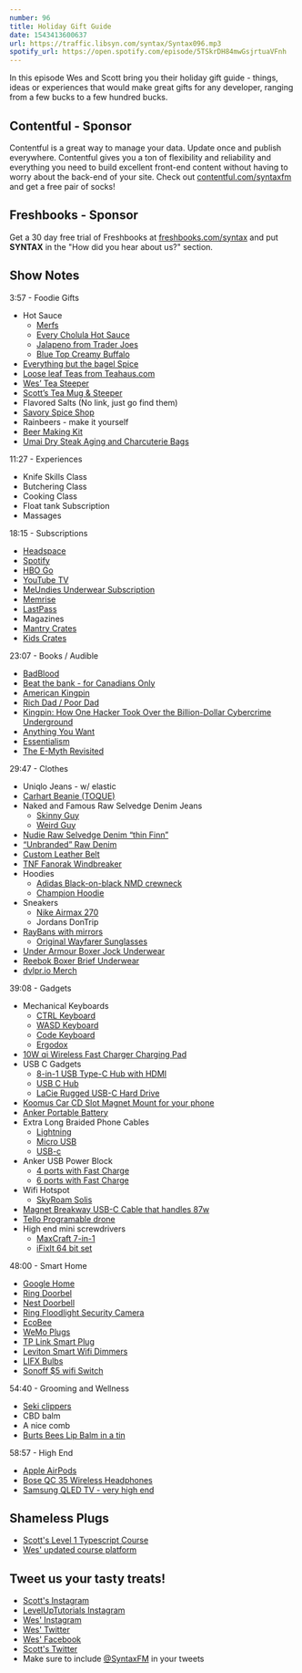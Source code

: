 ```yaml
---
number: 96
title: Holiday Gift Guide
date: 1543413600637
url: https://traffic.libsyn.com/syntax/Syntax096.mp3
spotify_url: https://open.spotify.com/episode/5TSkrDH84mwGsjrtuaVFnh
---
```


In this episode Wes and Scott bring you their holiday gift guide - things, ideas or experiences that would make great gifts for any developer, ranging from a few bucks to a few hundred bucks.

## Contentful - Sponsor

Contentful is a great way to manage your data. Update once and publish everywhere. Contentful gives you a ton of flexibility and reliability and everything you need to build excellent front-end content without having to worry about the back-end of your site. Check out [contentful.com/syntaxfm](https://www.contentful.com/syntaxfm) and get a free pair of socks!

## Freshbooks - Sponsor

Get a 30 day free trial of Freshbooks at [freshbooks.com/syntax](https://freshbooks.com/syntax) and put **SYNTAX** in the "How did you hear about us?" section.

## Show Notes

3:57 - Foodie Gifts

- Hot Sauce
  - [Merfs](https://amzn.to/2Bm9lMl)
  - [Every Cholula Hot Sauce](https://amzn.to/2Qdy3H2)
  - [Jalapeno from Trader Joes](https://amzn.to/2BnC83v)
  - [Blue Top Creamy Buffalo](https://amzn.to/2S4XzeS)
- [Everything but the bagel Spice](https://amzn.to/2Ttt7Nc)
- [Loose leaf Teas from Teahaus.com](https://teahaus.com)
- [Wes’ Tea Steeper](https://amzn.to/2DPA4DQ)
- [Scott’s Tea Mug & Steeper](https://amzn.to/2DR51HN)
- Flavored Salts (No link, just go find them)
- [Savory Spice Shop](https://www.savoryspiceshop.com)
- Rainbeers - make it yourself
- [Beer Making Kit](https://amzn.to/2PK8TAJ)
- [Umai Dry Steak Aging and Charcuterie Bags](https://amzn.to/2DOQEDA)

11:27 - Experiences

- Knife Skills Class
- Butchering Class
- Cooking Class
- Float tank Subscription
- Massages

18:15 - Subscriptions

- [Headspace](https://headspace.com)
- [Spotify](https://spotify.com)
- [HBO Go](https://HBO.com)
- [YouTube TV](https://youtube.com/tv)
- [MeUndies Underwear Subscription](http://getcomfy.in/k4Jlj)
- [Memrise](https://www.memrise.com/)
- [LastPass](https://lastpass.com/f?1384956)
- Magazines
- [Mantry Crates](https://mantry.com/pages/gift-subscriptions)
- [Kids Crates](https://www.kiwico.com/)

23:07 - Books / Audible

- [BadBlood](https://amzn.to/2DOHHdu)
- [Beat the bank - for Canadians Only](https://amzn.to/2S5HpSr)
- [American Kingpin](https://amzn.to/2qTMTnW)
- [Rich Dad / Poor Dad](https://amzn.to/2qYUrpw)
- [Kingpin: How One Hacker Took Over the Billion-Dollar Cybercrime Underground](https://amzn.to/2Q55tYz)
- [Anything You Want](https://amzn.to/2OSOGDf)
- [Essentialism](https://amzn.to/2Fy4bRR)
- [The E-Myth Revisited](https://amzn.to/2DznDe7)

29:47 - Clothes

- Uniqlo Jeans - w/ elastic
- [Carhart Beanie (TOQUE)](https://amzn.to/2FydiSu)
- Naked and Famous Raw Selvedge Denim Jeans
  - [Skinny Guy](https://rstyle.me/n/dbyzzbcdguf)
  - [Weird Guy](https://rstyle.me/n/dbyzw6cdguf)
- [Nudie Raw Selvedge Denim “thin Finn”](https://amzn.to/2OTBH4c)
- [“Unbranded” Raw Denim](https://rstyle.me/n/dby44icdguf)
- [Custom Leather Belt](http://gavereleather.net)
- [TNF Fanorak Windbreaker](https://rstyle.me/n/dby65tcdguf)
- Hoodies
  - [Adidas Black-on-black NMD crewneck](https://amzn.to/2FvB7dp)
  - [Champion Hoodie](https://rstyle.me/n/dby76scdguf)
- Sneakers
  - [Nike Airmax 270](https://rstyle.me/n/dby8becdguf)
  - Jordans DonTrip
- [RayBans with mirrors](https://rstyle.me/n/dby8ircdguf)
  - [Original Wayfarer Sunglasses](https://rstyle.me/n/dby832cdguf)
- [Under Armour Boxer Jock Underwear](https://rstyle.me/n/dby98jcdguf)
- [Reebok Boxer Brief Underwear](https://amzn.to/2DwNGTc)
- [dvlpr.io Merch](https://dvlpr.io)

39:08 - Gadgets

- Mechanical Keyboards
  - [CTRL Keyboard](https://www.massdrop.com/buy/massdrop-ctrl-mechanical-keyboard)
  - [WASD Keyboard](https://amzn.to/2OUPDLn)
  - [Code Keyboard](https://amzn.to/2DNsPMx)
  - [Ergodox](https://amzn.to/2DP4BRT)
- [10W qi Wireless Fast Charger Charging Pad](https://amzn.to/2S5IXMt)
- USB C Gadgets
  - [8-in-1 USB Type-C Hub with HDMI](https://amzn.to/2KnpW5w)
  - [USB C Hub](https://amzn.to/2OWOcMm)
  - [LaCie Rugged USB-C Hard Drive](https://amzn.to/2FveUwo)
- [Koomus Car CD Slot Magnet Mount for your phone](https://amzn.to/2Fx1q35)
- [Anker Portable Battery](https://amzn.to/2DN0Yw3)
- Extra Long Braided Phone Cables
  - [Lightning](https://amzn.to/2KnsX5Q)
  - [Micro USB](https://amzn.to/2S56wVM)
  - [USB-c](https://amzn.to/2Fyg620)
- Anker USB Power Block
  - [4 ports with Fast Charge](https://amzn.to/2DBCAN4)
  - [6 ports with Fast Charge](https://amzn.to/2PFvIp9)
- Wifi Hotspot
  - [SkyRoam Solis](https://www.skyroam.com?rfsn=1346968.ac598)
- [Magnet Breakway USB-C Cable that handles 87w](https://amzn.to/2DRyukT)
- [Tello Programable drone](https://amzn.to/2TvaKYc)
- High end mini screwdrivers
  - [MaxCraft 7-in-1](https://amzn.to/2Kl5Fxj)
  - [iFixIt 64 bit set](https://amzn.to/2DQ4LIG)

48:00 - Smart Home

- [Google Home](https://store.google.com/ca/product/google_home)
- [Ring Doorbel](https://amzn.to/2S5VaRj)
- [Nest Doorbell](https://amzn.to/2QcwzNl)
- [Ring Floodlight Security Camera](https://amzn.to/2KlKWJL)
- [EcoBee](https://amzn.to/2Tt7PPH)
- [WeMo Plugs](https://www.amazon.com/WeMo-4T-T3X2-Y1HT-Light-appliances-Control/dp/B0776YH29B)
- [TP Link Smart Plug](https://amzn.to/2OVh1J5)
- [Leviton Smart Wifi Dimmers](https://amzn.to/2S7uv6L)
- [LIFX Bulbs](https://amzn.to/2OZl1sk)
- [Sonoff $5 wifi Switch](https://amzn.to/2Q5QcGX)

54:40 - Grooming and Wellness

- [Seki clippers](https://amzn.to/2PGeKHa)
- CBD balm
- A nice comb
- [Burts Bees Lip Balm in a tin](https://amzn.to/2KpAb9C)

58:57 - High End

- [Apple AirPods](https://amzn.to/2PINBmG)
- [Bose QC 35 Wireless Headphones](https://amzn.to/2Kkmw3n)
- [Samsung QLED TV - very high end](https://amzn.to/2Q6SuWg)

## Shameless Plugs

* [Scott's Level 1 Typescript Course](https://LevelUpTutorials.com/pro)
* [Wes' updated course platform](https://wesbos.com/courses)

## Tweet us your tasty treats!

* [Scott's Instagram](https://www.instagram.com/stolinski/)
* [LevelUpTutorials Instagram](https://www.instagram.com/LevelUpTutorials/)
* [Wes' Instagram](https://www.instagram.com/wesbos/)
* [Wes' Twitter](https://twitter.com/wesbos)
* [Wes' Facebook](https://www.facebook.com/wesbos.developer)
* [Scott's Twitter](https://twitter.com/stolinski)
* Make sure to include [@SyntaxFM](https://twitter.com/SyntaxFM) in your tweets
